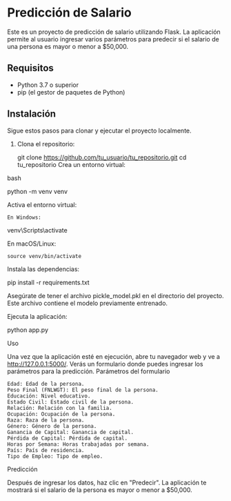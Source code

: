 # Predicción de Salario

Este es un proyecto de predicción de salario utilizando Flask. La aplicación permite al usuario ingresar varios parámetros para predecir si el salario de una persona es mayor o menor a $50,000.

## Requisitos

- Python 3.7 o superior
- pip (el gestor de paquetes de Python)

## Instalación

Sigue estos pasos para clonar y ejecutar el proyecto localmente.

1. Clona el repositorio:


   git clone https://github.com/tu_usuario/tu_repositorio.git
   cd tu_repositorio
   Crea un entorno virtual:

bash

python -m venv venv

Activa el entorno virtual:

    En Windows:



venv\Scripts\activate

En macOS/Linux:



    source venv/bin/activate

Instala las dependencias:



pip install -r requirements.txt

Asegúrate de tener el archivo pickle_model.pkl en el directorio del proyecto. Este archivo contiene el modelo previamente entrenado.

Ejecuta la aplicación:



python app.py


Uso

Una vez que la aplicación esté en ejecución, abre tu navegador web y ve a http://127.0.0.1:5000/. Verás un formulario donde puedes ingresar los parámetros para la predicción.
Parámetros del formulario

    Edad: Edad de la persona.
    Peso Final (FNLWGT): El peso final de la persona.
    Educación: Nivel educativo.
    Estado Civil: Estado civil de la persona.
    Relación: Relación con la familia.
    Ocupación: Ocupación de la persona.
    Raza: Raza de la persona.
    Género: Género de la persona.
    Ganancia de Capital: Ganancia de capital.
    Pérdida de Capital: Pérdida de capital.
    Horas por Semana: Horas trabajadas por semana.
    País: País de residencia.
    Tipo de Empleo: Tipo de empleo.

Predicción

Después de ingresar los datos, haz clic en "Predecir". La aplicación te mostrará si el salario de la persona es mayor o menor a $50,000.
